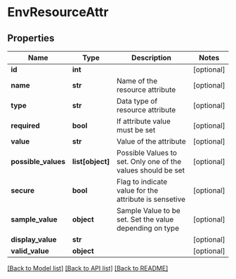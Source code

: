# EnvResourceAttr

## Properties
Name | Type | Description | Notes
------------ | ------------- | ------------- | -------------
**id** | **int** |  | [optional] 
**name** | **str** | Name of the resource attribute | [optional] 
**type** | **str** | Data type of resource attribute | [optional] 
**required** | **bool** | If attribute value must be set | [optional] 
**value** | **str** | Value of the attribute | [optional] 
**possible_values** | **list[object]** | Possible Values to set. Only one of the values should be set | [optional] 
**secure** | **bool** | Flag to indicate value for the attribute is sensetive | [optional] 
**sample_value** | **object** | Sample Value to be set. Set the value depending on type | [optional] 
**display_value** | **str** |  | [optional] 
**valid_value** | **object** |  | [optional] 

[[Back to Model list]](../README.md#documentation-for-models) [[Back to API list]](../README.md#documentation-for-api-endpoints) [[Back to README]](../README.md)


